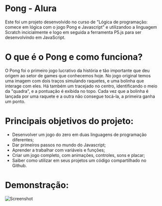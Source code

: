# Pong - Alura
Este foi um projeto desenvolvido no curso de "Lógica de programação: comece em lógica com o jogo Pong e Javascript" e utilizandoo a linguagem Scratch incicialmente e logo em seguida a ferramenta P5.js para ser desenvolvindo em JavaScript.

# O que é o Pong e como funciona?
O Pong foi o primeiro jogo lucrativo da história e tão importante que deu origem ao setor de games que conhecemos hoje. No jogo original temos uma imagem com dois traços simulando raquetes, e uma bolinha que interage com eles. Há também um tracejado no centro, identificando o meio da "quadra", e a pontuação é exibida no topo.
Cada vez que a bolinha é lançada por uma raquete e a outra não consegue tocá-la, a primeira ganha um ponto. 

# Principais objetivos do projeto:

- Desenvolver um jogo do zero em duas linguagens de programação diferentes;
- Dar primeiros passos no mundo do Javascript;
- Aprender a trabalhar com variáveis e funções;
- Criar um jogo completo, com animações, controles, sons e placar;
- Saiber como utilizar em seus projetos um código compartilhado no Github.

# Demonstração:
![Screenshot](freeway.gif)
